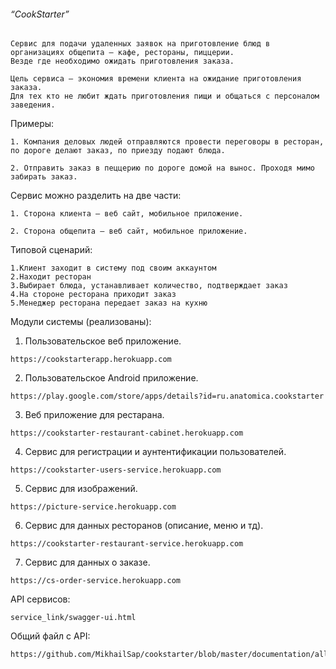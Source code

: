 ###### “CookStarter”

```
Сервис для подачи удаленных заявок на приготовление блюд в организациях общепита — кафе, рестораны, пиццерии. 
Везде где необходимо ожидать приготовления заказа.
```
```
Цель сервиса — экономия времени клиента на ожидание приготовления заказа. 
Для тех кто не любит ждать приготовления пищи и общаться с персоналом заведения.
```

Примеры:
```
1. Компания деловых людей отправляются провести переговоры в ресторан, по дороге делают заказ, по приезду подают блюда.

2. Отправить заказ в пеццерию по дороге домой на вынос. Проходя мимо забирать заказ.
```


Сервис можно разделить на две части:
```
1. Сторона клиента — веб сайт, мобильное приложение.

2. Сторона общепита — веб сайт, мобильное приложение.
```

Типовой сценарий:
```
1.Клиент заходит в систему под своим аккаунтом 
2.Находит ресторан 
3.Выбирает блюда, устанавливает количество, подтверждает заказ 
4.На стороне ресторана приходит заказ 
5.Менеджер ресторана передает заказ на кухню
```


Модули системы (реализованы):


1. Пользовательское веб приложение.
```
https://cookstarterapp.herokuapp.com
```

2. Пользовательское Android приложение.
```
https://play.google.com/store/apps/details?id=ru.anatomica.cookstarter
```

3. Веб приложение для рестарана.
```
https://cookstarter-restaurant-cabinet.herokuapp.com
```

4. Сервис для регистрации и аунтентификации пользователей.
```
https://cookstarter-users-service.herokuapp.com
```

5. Сервис для изображений.
```
https://picture-service.herokuapp.com
```

6. Сервис для данных ресторанов (описание, меню и тд).
```
https://cookstarter-restaurant-service.herokuapp.com
```

7. Сервис для данных о заказе.
```
https://cs-order-service.herokuapp.com
```

API сервисов:
```
service_link/swagger-ui.html
```

Общий файл с API:
```
https://github.com/MikhailSap/cookstarter/blob/master/documentation/all%20services%20API.md
```
